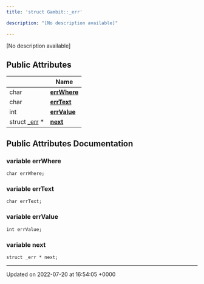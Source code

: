 ```yaml
---
title: 'struct Gambit::_err'

description: "[No description available]"

---
```









[No description available]

## Public Attributes

|                | Name           |
| -------------- | -------------- |
| char | **[errWhere](/documentation/code/classes/structgambit_1_1__err/#variable-errwhere)**  |
| char | **[errText](/documentation/code/classes/structgambit_1_1__err/#variable-errtext)**  |
| int | **[errValue](/documentation/code/classes/structgambit_1_1__err/#variable-errvalue)**  |
| struct [_err](/documentation/code/classes/structgambit_1_1__err/) * | **[next](/documentation/code/classes/structgambit_1_1__err/#variable-next)**  |

## Public Attributes Documentation

### variable errWhere

```
char errWhere;
```


### variable errText

```
char errText;
```


### variable errValue

```
int errValue;
```


### variable next

```
struct _err * next;
```


-------------------------------

Updated on 2022-07-20 at 16:54:05 +0000